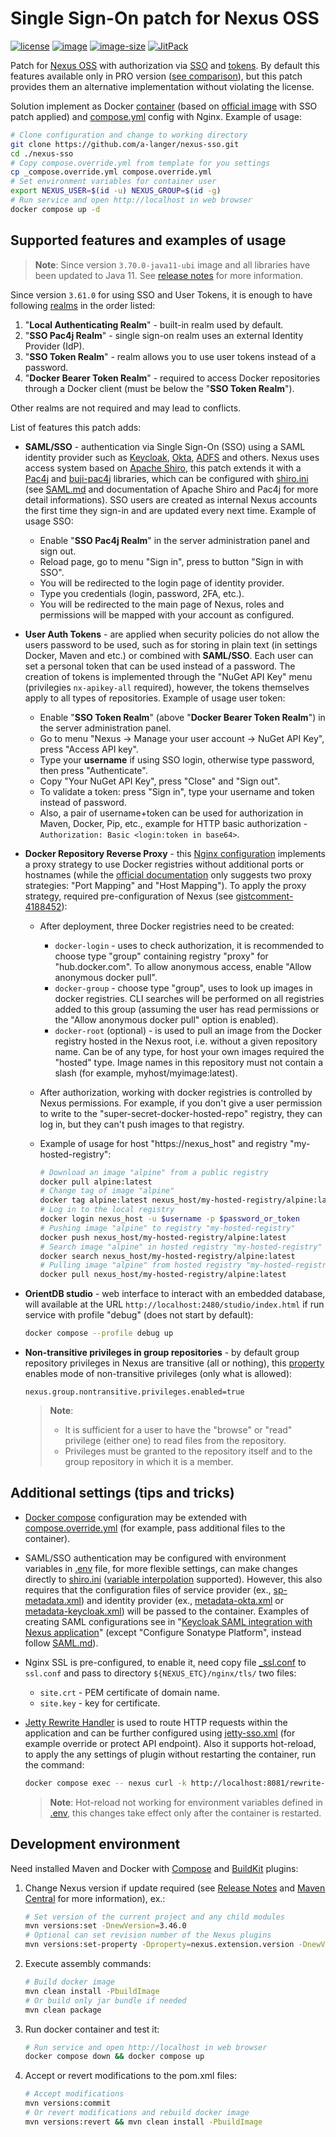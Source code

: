 # Single Sign-On patch for Nexus OSS

[![license](https://img.shields.io/badge/license-EPL1-brightgreen.svg)](https://github.com/a-langer/nexus-sso/blob/main/LICENSE "License of source code")
[![image](https://ghcr-badge.deta.dev/a-langer/nexus-sso/latest_tag?trim=major&label=latest)][0]
[![image-size](https://ghcr-badge.deta.dev/a-langer/nexus-sso/size?tag=3.70.0-java11-ubi)][0]
[![JitPack](https://jitpack.io/v/a-langer/nexus-sso.svg)][1]

Patch for [Nexus OSS][2] with authorization via [SSO][9] and [tokens][10]. By default this features available only in PRO version ([see comparison][5]), but this patch provides them an alternative implementation without violating the license.

Solution implement as Docker [container][0] (based on [official image][3] with SSO patch applied) and [compose.yml](./compose.yml) config with Nginx. Example of usage:

  ```bash
  # Clone configuration and change to working directory
  git clone https://github.com/a-langer/nexus-sso.git
  cd ./nexus-sso
  # Copy compose.override.yml from template for you settings
  cp _compose.override.yml compose.override.yml
  # Set environment variables for container user
  export NEXUS_USER=$(id -u) NEXUS_GROUP=$(id -g)
  # Run service and open http://localhost in web browser
  docker compose up -d
  ```

## Supported features and examples of usage

> **Note**: Since version `3.70.0-java11-ubi` image and all libraries have been updated to Java 11. See [release notes](https://help.sonatype.com/en/sonatype-nexus-repository-3-70-0-release-notes.html) for more information.

Since version `3.61.0` for using SSO and User Tokens, it is enough to have following [realms][8.1] in the order listed:

1. "**Local Authenticating Realm**" - built-in realm used by default.
2. "**SSO Pac4j Realm**" - single sign-on realm uses an external Identity Provider (IdP).
3. "**SSO Token Realm**" - realm allows you to use user tokens instead of a password.
4. "**Docker Bearer Token Realm**" - required to access Docker repositories through a Docker client (must be below the "**SSO Token Realm**").

Other realms are not required and may lead to conflicts.

List of features this patch adds:

* **SAML/SSO** - authentication via Single Sign-On (SSO) using a SAML identity provider such as [Keycloak][12], [Okta][13], [ADFS][14] and others. Nexus uses access system based on [Apache Shiro][6], this patch extends it with a [Pac4j][8] and [buji-pac4j][7] libraries, which can be configured with [shiro.ini](./nexus-pac4j-plugin/src/main/config/shiro.ini) (see [SAML.md](./docs/SAML.md) and documentation of Apache Shiro and Pac4j for more detail informations). SSO users are created as internal Nexus accounts the first time they sign-in and are updated every next time. Example of usage SSO:
  * Enable "**SSO Pac4j Realm**" in the server administration panel and sign out.
  * Reload page, go to menu "Sign in", press to button "Sign in with SSO".
  * You will be redirected to the login page of identity provider.
  * Type you credentials (login, password, 2FA, etc.).
  * You will be redirected to the main page of Nexus, roles and permissions will be mapped with your account as configured.

* **User Auth Tokens** - are applied when security policies do not allow the users password to be used, such as for storing in plain text (in settings Docker, Maven and etc.) or combined with **SAML/SSO**. Each user can set a personal token that can be used instead of a password. The creation of tokens is implemented through the "NuGet API Key" menu (privilegies `nx-apikey-all` required), however, the tokens themselves apply to all types of repositories. Example of usage user token:
  * Enable "**SSO Token Realm**" (above "**Docker Bearer Token Realm**") in the server administration panel.
  * Go to menu "Nexus -> Manage your user account -> NuGet API Key", press "Access API key".
  * Type your **username** if using SSO login, otherwise type password, then press "Authenticate".
  * Copy "Your NuGet API Key", press "Close" and "Sign out".
  * To validate a token: press "Sign in", type your username and token instead of password.
  * Also, a pair of username+token can be used for authorization in Maven, Docker, Pip, etc., example for HTTP basic authorization - `Authorization: Basic <login:token in base64>`.

* **Docker Repository Reverse Proxy** - this [Nginx configuration](./etc/nginx/docker_location.conf) implements a proxy strategy to use Docker registries without additional ports or hostnames (while the [official documentation][11] only suggests two proxy strategies: "Port Mapping" and "Host Mapping"). To apply the proxy strategy, required pre-configuration of Nexus (see [gistcomment-4188452][18]):
  * After deployment, three Docker registries need to be created:
    * `docker-login` - uses to check authorization, it is recommended to choose type "group" containing registry "proxy" for "hub.docker.com". To allow anonymous access, enable "Allow anonymous docker pull".
    * `docker-group` - choose type "group", uses to look up images in docker registries. CLI searches will be performed on all registries added to this group (assuming the user has read permissions or the "Allow anonymous docker pull" option is enabled).
    * `docker-root` (optional) - is used to pull an image from the Docker registry hosted in the Nexus root, i.e. without a given repository name. Can be of any type, for host your own images required the "hosted" type. Image names in this repository must not contain a slash (for example, myhost/myimage:latest).
  * After authorization, working with docker registries is controlled by Nexus permissions. For example, if you don't give a user permission to write to the "super-secret-docker-hosted-repo" registry, they can log in, but they can't push images to that registry.
  * Example of usage for host "https://nexus_host" and registry "my-hosted-registry":
  
    ```bash
    # Download an image "alpine" from a public registry
    docker pull alpine:latest
    # Change tag of image "alpine"
    docker tag alpine:latest nexus_host/my-hosted-registry/alpine:latest
    # Log in to the local registry
    docker login nexus_host -u $username -p $password_or_token
    # Pushing image "alpine" to registry "my-hosted-registry"
    docker push nexus_host/my-hosted-registry/alpine:latest
    # Search image "alpine" in hosted registry "my-hosted-registry"
    docker search nexus_host/my-hosted-registry/alpine:latest
    # Pulling image "alpine" from hosted registry "my-hosted-registry"
    docker pull nexus_host/my-hosted-registry/alpine:latest
    ```

* **OrientDB studio** - web interface to interact with an embedded database, will available at the URL `http://localhost:2480/studio/index.html` if run service with profile "debug" (does not start by default):

  ```bash
  docker compose --profile debug up
  ```

* **Non-transitive privileges in group repositories** - by default group repository privileges in Nexus are transitive (all or nothing), this [property](./etc/nexus-default.properties) enables mode of non-transitive privileges (only what is allowed):

  ```properties
  nexus.group.nontransitive.privileges.enabled=true
  ```

  > **Note**:
  >
  > * It is sufficient for a user to have the "browse" or "read" privilege (either one) to read files from the repository.
  > * Privileges must be granted to the repository itself and to the group repository in which it is a member.

## Additional settings (tips and tricks)

* [Docker compose](./compose.yml) configuration may be extended with [compose.override.yml](./_compose.override_prod.yml) (for example, pass additional files to the container).
* SAML/SSO authentication may be configured with environment variables in [.env](./.env) file, for more flexible settings, can make changes directly to [shiro.ini](./nexus-pac4j-plugin/src/main/config/shiro.ini) ([variable interpolation][16] supported). However, this also requires that the configuration files of service provider (ex., [sp-metadata.xml](./nexus-pac4j-plugin/src/main/config/sp-metadata.xml)) and identity provider (ex., [metadata-okta.xml](./nexus-pac4j-plugin/src/main/config/metadata.xml) or [metadata-keycloak.xml](./nexus-pac4j-plugin/src/main/config/metadata-keycloak.xml)) will be passed to the container. Examples of creating SAML configurations see in "[Keycloak SAML integration with Nexus application][15]" (except "Configure Sonatype Platform", instead follow [SAML.md](./docs/SAML.md)).
* Nginx SSL is pre-configured, to enable it, need copy file [_ssl.conf](./etc/nginx/_ssl.conf) to `ssl.conf` and pass to directory `${NEXUS_ETC}/nginx/tls/` two files:
  * `site.crt` - PEM certificate of domain name.
  * `site.key` - key for certificate.
* [Jetty Rewrite Handler][17] is used to route HTTP requests within the application and can be further configured using [jetty-sso.xml](./etc/jetty/jetty-sso.xml) (for example override or protect API endpoint). Also it supports hot-reload, to apply the any settings of plugin without restarting the container, run the command:

  ```bash
  docker compose exec -- nexus curl -k http://localhost:8081/rewrite-status
  ```

  > **Note**: Hot-reload not working for environment variables defined in [.env](./.env), this changes take effect only after the container is restarted.

## Development environment

Need installed Maven and Docker with [Compose][4] and [BuildKit][4.1] plugins:

1. Change Nexus version if update required (see [Release Notes][19] and [Maven Central][19.1] for more information), ex.:

    ```bash
    # Set version of the current project and any child modules
    mvn versions:set -DnewVersion=3.46.0
    # Optional can set revision number of the Nexus plugins
    mvn versions:set-property -Dproperty=nexus.extension.version -DnewVersion=02
    ```

2. Execute assembly commands:

    ```bash
    # Build docker image
    mvn clean install -PbuildImage
    # Or build only jar bundle if needed
    mvn clean package
    ```

3. Run docker container and test it:

    ```bash
    # Run service and open http://localhost in web browser
    docker compose down && docker compose up
    ```

4. Accept or revert modifications to the pom.xml files:

    ```bash
    # Accept modifications
    mvn versions:commit
    # Or revert modifications and rebuild docker image
    mvn versions:revert && mvn clean install -PbuildImage
    ```

[0]: https://github.com/a-langer/nexus-sso/pkgs/container/nexus-sso "Docker image with SSO patch applied"
[1]: https://jitpack.io/#a-langer/nexus-sso "Maven repository for builds from source code"
[2]: https://github.com/sonatype/nexus-public "Source code of Nexus OSS"
[3]: https://github.com/sonatype/docker-nexus3 "Docker image Nexus OSS"
[4]: https://docs.docker.com/compose/install/ "Docker plugin for defining and running multi-container Docker applications"
[4.1]: https://github.com/docker/buildx "Docker plugin for capabilities with BuildKit"
[5]: https://www.sonatype.com/products/repository-oss-vs-pro-features "Nexus OSS vs Nexus PRO"
[6]: https://shiro.apache.org/web.html "Shiro security framework"
[7]: https://github.com/bujiio/buji-pac4j "Bridge from Pac4j to Shiro"
[8]: https://www.pac4j.org/docs/clients/saml.html "Pac4j security framework"
[8.1]: https://help.sonatype.com/en/realms.html "Nexus Realms"
[9]: https://help.sonatype.com/en/saml.html "Nexus PRO SAML"
[10]: https://help.sonatype.com/en/user-tokens.html "Nexus PRO tokens"
[11]: https://help.sonatype.com/en/docker-repository-reverse-proxy-strategies.html "Docker reverse proxy"
[12]: https://www.keycloak.org/docs/latest/server_admin/#assembly-managing-clients_server_administration_guide "Keycloak SAML"
[13]: https://developer.okta.com/docs/concepts/saml/#enabling-saml-for-everyone-vs-a-subset-of-users "Okta SAML"
[14]: https://docs.microsoft.com/en-us/power-apps/maker/portals/configure/configure-saml2-settings "ADFS SAML"
[15]: https://support.sonatype.com/hc/en-us/articles/1500000976522-Keycloak-SAML-integration-with-Nexus-Applications "Keycloak-SAML + Nexus"
[16]: https://commons.apache.org/proper/commons-configuration/userguide/howto_basicfeatures.html "Variable interpolation"
[17]: https://eclipse.dev/jetty/documentation/jetty-9/index.html "Jetty Rewrite Handler"
[18]: https://gist.github.com/abdennour/74c5de79e57a47f3351217d674238da8?permalink_comment_id=4188452#gistcomment-4188452 "Nginx for Docker registry"
[19]: https://github.com/sonatype/nexus-public/releases "Nexus release notes"
[19.1]: https://mvnrepository.com/artifact/org.sonatype.nexus/nexus-bootstrap "Version of Nexus plugins in Maven Central"
